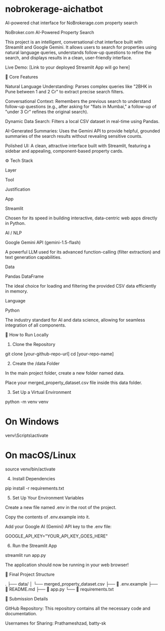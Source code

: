 # nobrokerage-aichatbot
AI-powered chat interface for NoBrokerage.com property search


NoBroker.com AI-Powered Property Search

This project is an intelligent, conversational chat interface built with Streamlit and Google Gemini. It allows users to search for properties using natural language queries, understands follow-up questions to refine the search, and displays results in a clean, user-friendly interface.

Live Demo: [Link to your deployed Streamlit App will go here]

🎯 Core Features

Natural Language Understanding: Parses complex queries like "2BHK in Pune between 1 and 2 Cr" to extract precise search filters.

Conversational Context: Remembers the previous search to understand follow-up questions (e.g., after asking for "flats in Mumbai," a follow-up of "under 3 Cr" refines the original search).

Dynamic Data Search: Filters a local CSV dataset in real-time using Pandas.

AI-Generated Summaries: Uses the Gemini API to provide helpful, grounded summaries of the search results without revealing sensitive counts.

Polished UI: A clean, attractive interface built with Streamlit, featuring a sidebar and appealing, component-based property cards.

⚙️ Tech Stack

Layer

Tool

Justification

App

Streamlit

Chosen for its speed in building interactive, data-centric web apps directly in Python.

AI / NLP

Google Gemini API (gemini-1.5-flash)

A powerful LLM used for its advanced function-calling (filter extraction) and text generation capabilities.

Data

Pandas DataFrame

The ideal choice for loading and filtering the provided CSV data efficiently in memory.

Language

Python

The industry standard for AI and data science, allowing for seamless integration of all components.

🚀 How to Run Locally

1. Clone the Repository

git clone [your-github-repo-url]
cd [your-repo-name]


2. Create the /data Folder

In the main project folder, create a new folder named data.

Place your merged_property_dataset.csv file inside this data folder.

3. Set Up a Virtual Environment

python -m venv venv
# On Windows
venv\Scripts\activate
# On macOS/Linux
source venv/bin/activate


4. Install Dependencies

pip install -r requirements.txt


5. Set Up Your Environment Variables

Create a new file named .env in the root of the project.

Copy the contents of .env.example into it.

Add your Google AI (Gemini) API key to the .env file:

GOOGLE_API_KEY="YOUR_API_KEY_GOES_HERE"


6. Run the Streamlit App

streamlit run app.py


The application should now be running in your web browser!

📂 Final Project Structure

.
├── data/
│   └── merged_property_dataset.csv
├── 📄 .env.example
├── 📄 README.md
├── 📄 app.py
└── 📄 requirements.txt


🧰 Submission Details

GitHub Repository: This repository contains all the necessary code and documentation.

Usernames for Sharing: Prathameshzad, batty-sk
